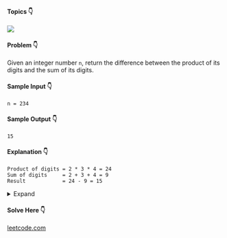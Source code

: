 #### Topics :point_down:
![](https://img.shields.io/badge/-math-wheat)

#### Problem :point_down:
Given an integer number `n`, return the difference between the product of its digits and the sum of its digits. 
#### Sample Input :point_down:
```
n = 234 
```
#### Sample Output :point_down:
```
15
```
#### Explanation :point_down:
```
Product of digits = 2 * 3 * 4 = 24 
Sum of digits     = 2 + 3 + 4 = 9 
Result            = 24 - 9 = 15
```
<details>
<summary>Expand</summary>

#### Python :point_down:
```py
def solve(n):
    p = 1 # product
    s = 0 # sum
    while (n):
        p *= (n % 10)
        s += (n % 10)
        n //= 10

    return (p - s)
```
#### Time Complexity :point_down:
```
O(log n)
```
#### Space Complexity :point_down:
```
O(1)
```
#### Python :point_down:
```py
def solve(n):
    return reduce(lambda x, y: x*y, (int(i) for i in str(n))) - sum((int(i) for i in str(n)))
```
</details>

#### Solve Here :point_down:
[leetcode.com](https://leetcode.com/problems/subtract-the-product-and-sum-of-digits-of-an-integer/)
